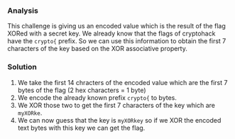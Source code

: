 ### Analysis
This challenge is giving us an encoded value which is the result of the flag XORed with a secret key. We already know that the flags of cryptohack have the `crypto{` prefix. So we can use this information to obtain the first 7 characters of the key based on the XOR associative property.

### Solution
1. We take the first 14 chracters of the encoded value which are the first 7 bytes of the flag (2 hex characters = 1 byte)
2. We encode the already known prefix `crypto{` to bytes.
3. We XOR those two to get the first 7 characters of the key which are `myXORke`.
4. We can now guess that the key is `myXORkey` so if we XOR the encoded text bytes with this key we can get the flag.
